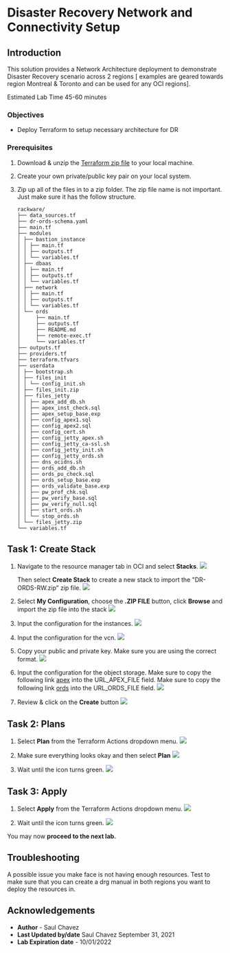 # Disaster Recovery Network and Connectivity Setup
## Introduction
This solution provides a Network Architecture deployment to demonstrate Disaster Recovery scenario across 2 regions [ examples are geared towards region Montreal & Toronto and can be used for any OCI regions].

Estimated Lab Time 45-60 minutes


### Objectives
- Deploy Terraform to setup necessary architecture for DR

### Prerequisites
1. Download & unzip the [Terraform zip file](https://objectstorage.us-ashburn-1.oraclecloud.com/p/CSv7IOyvydHG3smC6R5EGtI3gc1vA3t-68MnKgq99ivKAbwNf8BVnXVQ2V3H2ZnM/n/c4u04/b/livelabsfiles/o/solutions-library/DR-ORDS-RW-Master-v2.zip) to your local machine.

2.  Create your own private/public key pair on your local system.
3.  Zip up all of the files in to a zip folder. The zip file name is not important.
    Just make sure it has the follow structure.
    
        rackware/
        ├── data_sources.tf
        ├── dr-ords-schema.yaml
        ├── main.tf
        ├── modules
        │ ├── bastion_instance
        │ │ ├── main.tf
        │ │ ├── outputs.tf
        │ │ └── variables.tf
        │ ├── dbaas
        │ │ ├── main.tf
        │ │ ├── outputs.tf
        │ │ └── variables.tf
        │ ├── network
        │ │ ├── main.tf
        │ │ ├── outputs.tf
        │ │ └── variables.tf
        │ └── ords
        │     ├── main.tf
        │     ├── outputs.tf
        │     ├── README.md
        │     ├── remote-exec.tf
        │     └── variables.tf
        ├── outputs.tf
        ├── providers.tf
        ├── terraform.tfvars
        ├── userdata
        │ ├── bootstrap.sh
        │ ├── files_init
        │ │ └── config_init.sh
        │ ├── files_init.zip
        │ ├── files_jetty
        │ │ ├── apex_add_db.sh
        │ │ ├── apex_inst_check.sql
        │ │ ├── apex_setup_base.exp
        │ │ ├── config_apex1.sql
        │ │ ├── config_apex2.sql
        │ │ ├── config_cert.sh
        │ │ ├── config_jetty_apex.sh
        │ │ ├── config_jetty_ca-ssl.sh
        │ │ ├── config_jetty_init.sh
        │ │ ├── config_jetty_ords.sh
        │ │ ├── dns_ocidns.sh
        │ │ ├── ords_add_db.sh
        │ │ ├── ords_pu_check.sql
        │ │ ├── ords_setup_base.exp
        │ │ ├── ords_validate_base.exp
        │ │ ├── pw_prof_chk.sql
        │ │ ├── pw_verify_base.sql
        │ │ ├── pw_verify_null.sql
        │ │ ├── start_ords.sh
        │ │ └── stop_ords.sh
        │ └── files_jetty.zip
        └── variables.tf

    
## Task 1: Create Stack    
1. Navigate to the resource manager tab in OCI and select **Stacks**. 
    ![](./images/select-stacks.png)

    Then select **Create Stack** to create a new stack to import the "DR-ORDS-RW.zip” zip file.
    ![](./images/create-stack.png)

2. Select **My Configuration**, choose the **.ZIP FILE** button, click **Browse** and import the zip file into the stack 
    ![](./images/stack-info.png)

3. Input the configuration for the instances.
    ![](./images/ResourceManager-Input-Basic.PNG)

4. Input the configuration for the vcn.
    ![](./images/ResourceManager-Network.PNG)

5. Copy your public and private key. Make sure you are using the correct format.
    ![](./images/ResourceManager-Keys.PNG)

6. Input the configuration for the object storage. Make sure to copy the following link [apex](https://objectstorage.us-ashburn-1.oraclecloud.com/p/CSv7IOyvydHG3smC6R5EGtI3gc1vA3t-68MnKgq99ivKAbwNf8BVnXVQ2V3H2ZnM/n/c4u04/b/livelabsfiles/o/solutions-library/apex_20.1.zip) into the URL\_APEX\_FILE field.
   Make sure to copy the following link [ords](https://objectstorage.us-ashburn-1.oraclecloud.com/p/CSv7IOyvydHG3smC6R5EGtI3gc1vA3t-68MnKgq99ivKAbwNf8BVnXVQ2V3H2ZnM/n/c4u04/b/livelabsfiles/o/solutions-library/ords.war) into the URL\_ORDS\_FILE field.
    ![](./images/ResourceManager-ObjectStorage.PNG)

7. Review & click on the **Create** button
    ![](./images/ResourceManager-Review.PNG)

## Task 2: Plans

1.  Select **Plan** from the Terraform Actions dropdown menu.
    ![](./images/ResourceManager-Plan-2.PNG)

2.  Make sure everything looks okay and then select **Plan**
    ![](./images/ResourceManager-Plan-3.PNG)

3.  Wait until the icon turns green.
    ![](./images/ResourceManager-Plan-4.PNG)

## Task 3: Apply

1.  Select **Apply** from the Terraform Actions dropdown menu.
    ![](./images/ResourceManager-Apply-1.PNG)

2.  Wait until the icon turns green.
    ![](./images/ResourceManager-Apply-2.PNG)


You may now **proceed to the next lab.**

## Troubleshooting
   A possible issue you make face is not having enough resources. Test to make sure 
   that you can create a drg manual in both regions you want to deploy the resources
   in.

## Acknowledgements
- **Author** - Saul Chavez
- **Last Updated by/date** Saul Chavez September 31, 2021
- **Lab Expiration date** - 10/01/2022



